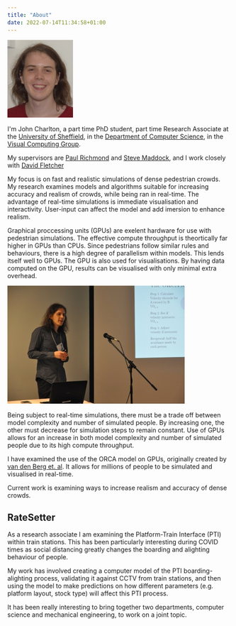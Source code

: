```yaml
---
title: "About"
date: 2022-07-14T11:34:58+01:00
---
```


![headshot](mugshot.jpg)

I'm John Charlton, a part time PhD student, part time Research Associate at the [University of Sheffield](https://www.sheffield.ac.uk), in the [Department of Computer Science](https://www.sheffield.ac.uk/dcs), in the [Visual Computing Group](https://www.sheffield.ac.uk/dcs/research/groups/visual-computing/home).

My supervisors are [Paul Richmond](http://paulrichmond.shef.ac.uk/) and [Steve Maddock](http://staffwww.dcs.shef.ac.uk/people/S.Maddock/index.shtml), and I work closely with [David Fletcher](https://www.sheffield.ac.uk/mecheng/people/academic/david-fletcher)

My focus is on fast and realistic simulations of dense pedestrian crowds. My research examines models and algorithms suitable for increasing accuracy and realism of crowds, while being ran in real-time. The advantage of real-time simulations is immediate visualisation and interactivity. User-input can affect the model and add imersion to enhance realism.

Graphical proccessing units (GPUs) are exelent hardware for use with pedestrian simulations. The effective compute throughput is theortically far higher in GPUs than CPUs. Since pedestrians follow similar rules and behaviours, there is a high degree of parallelism within models. This lends itself well to GPUs. The GPU is also used for visualisations. By having data computed on the GPU, results can be visualised with only minimal extra overhead. 

![Me presenting at a conference](presenting.jpg)

Being subject to real-time simulations, there must be a trade off between model complexity and number of simulated people. By increasing one, the other must decrease for simulation steps to remain constant. Use of GPUs allows for an increase in both model complexity and number of simulated people due to its high compute throughput.

I have examined the use of the ORCA model on GPUs, originally created by [van den Berg et. al](http://gamma.cs.unc.edu/ORCA/). It allows for millions of people to be simulated and visualised in real-time.

Current work is examining ways to increase realism and accuracy of dense crowds.

## RateSetter

As a research associate I am examining the Platform-Train Interface (PTI) within train stations. This has been particularly interesting during COVID times as social distancing  greatly changes the boarding and alighting behaviour of people. 

My work has involved creating a computer model of the PTI boarding-alighting process, validating it against CCTV from train stations, and then using the model to make predictions on how different parameters (e.g. platform layout, stock type) will affect this PTI process.

It has been really interesting to bring together two departments, computer science and mechanical engineering, to work on a joint topic. 